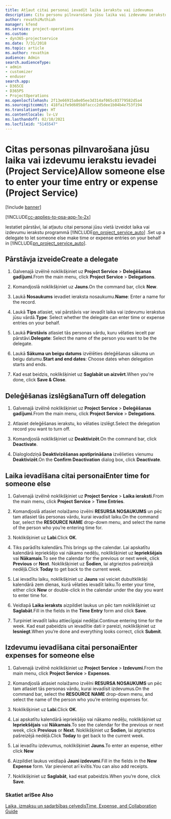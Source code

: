 ```yaml
---
title: Atļaut citai personai ievadīt laika ierakstu vai izdevumus
description: Citu personu pilnvarošana jūsu laika vai izdevumu ierakstu ievadei programmā Project Service
author: revathiMuthiah
manager: kfend
ms.service: project-operations
ms.custom:
- dyn365-projectservice
ms.date: 7/31/2018
ms.topic: article
ms.author: revathim
audience: Admin
search.audienceType:
- admin
- customizer
- enduser
search.app:
- D365CE
- D365PS
- ProjectOperations
ms.openlocfilehash: 2f13e66915a8e05ee3d314af065c03779582d5a4
ms.sourcegitcommit: 418fa1fe9d605b8faccc2d5dee1b04b4e753f194
ms.translationtype: HT
ms.contentlocale: lv-LV
ms.lasthandoff: 02/10/2021
ms.locfileid: "5145547"
---
```

# <a name="allow-someone-else-to-enter-your-time-entry-or-expense-project-service"></a><span data-ttu-id="e2b2b-103">Citas personas pilnvarošana jūsu laika vai izdevumu ierakstu ievadei (Project Service)</span><span class="sxs-lookup"><span data-stu-id="e2b2b-103">Allow someone else to enter your time entry or expense (Project Service)</span></span>

[!include [banner](../includes/psa-now-project-operations.md)]

[!INCLUDE[cc-applies-to-psa-app-1x-2x](../includes/cc-applies-to-psa-app-1x-2x.md)]

<span data-ttu-id="e2b2b-104">Iestatiet pārstāvi, lai atļautu citai personai jūsu vietā izveidot laika vai izdevumu ierakstu programmā [!INCLUDE[pn_project_service_auto](../includes/pn-project-service-auto.md)] .</span><span class="sxs-lookup"><span data-stu-id="e2b2b-104">Set up a delegate to let someone else make time or expense entries on your behalf in [!INCLUDE[pn_project_service_auto](../includes/pn-project-service-auto.md)].</span></span>  
  
## <a name="create-a-delegate"></a><span data-ttu-id="e2b2b-105">Pārstāvja izveide</span><span class="sxs-lookup"><span data-stu-id="e2b2b-105">Create a delegate</span></span>  
  
1.  <span data-ttu-id="e2b2b-106">Galvenajā izvēlnē noklikšķiniet uz **Project Service** > **Deleģēšanas gadījumi**.</span><span class="sxs-lookup"><span data-stu-id="e2b2b-106">From the main menu, click **Project Service** > **Delegations**.</span></span>  
  
2.  <span data-ttu-id="e2b2b-107">Komandjoslā noklikšķiniet uz **Jauns**.</span><span class="sxs-lookup"><span data-stu-id="e2b2b-107">On the command bar, click **New**.</span></span>  
  
3. <span data-ttu-id="e2b2b-108">Laukā **Nosaukums** ievadiet ieraksta nosaukumu.</span><span class="sxs-lookup"><span data-stu-id="e2b2b-108">**Name**: Enter a name for the record.</span></span>  
  
4. <span data-ttu-id="e2b2b-109">Laukā **Tips** atlasiet, vai pārstāvis var ievadīt laika vai izdevumu ierakstus jūsu vārdā.</span><span class="sxs-lookup"><span data-stu-id="e2b2b-109">**Type**: Select whether the delegate can enter time or expense entries on your behalf.</span></span>  
  
5. <span data-ttu-id="e2b2b-110">Laukā **Pārstāvis** atlasiet tās personas vārdu, kuru vēlaties iecelt par pārstāvi.</span><span class="sxs-lookup"><span data-stu-id="e2b2b-110">**Delegate**: Select the name of the person you want to be the delegate.</span></span>  
  
6. <span data-ttu-id="e2b2b-111">Laukā **Sākuma un beigu datums** izvēlēties deleģēšanas sākuma un beigu datumu.</span><span class="sxs-lookup"><span data-stu-id="e2b2b-111">**Start and end dates**: Choose dates when delegation starts and ends.</span></span>  
  
7.  <span data-ttu-id="e2b2b-112">Kad esat beidzis, noklikšķiniet uz **Saglabāt un aizvērt**.</span><span class="sxs-lookup"><span data-stu-id="e2b2b-112">When you're done, click **Save & Close**.</span></span>  
  
## <a name="turn-off-delegation"></a><span data-ttu-id="e2b2b-113">Deleģēšanas izslēgšana</span><span class="sxs-lookup"><span data-stu-id="e2b2b-113">Turn off delegation</span></span>  
  
1.  <span data-ttu-id="e2b2b-114">Galvenajā izvēlnē noklikšķiniet uz **Project Service** > **Deleģēšanas gadījumi**.</span><span class="sxs-lookup"><span data-stu-id="e2b2b-114">From the main menu, click **Project Service** > **Delegations**.</span></span>  
  
2.  <span data-ttu-id="e2b2b-115">Atlasiet deleģēšanas ierakstu, ko vēlaties izslēgt.</span><span class="sxs-lookup"><span data-stu-id="e2b2b-115">Select the delegation record you want to turn off.</span></span>  
  
3.  <span data-ttu-id="e2b2b-116">Komandjoslā noklikšķiniet uz **Deaktivizēt**.</span><span class="sxs-lookup"><span data-stu-id="e2b2b-116">On the command bar, click **Deactivate**.</span></span>  
  
4.  <span data-ttu-id="e2b2b-117">Dialoglodziņā **Deaktivizēšanas apstiprināšana** izvēlieties vienumu **Deaktivizēt**.</span><span class="sxs-lookup"><span data-stu-id="e2b2b-117">On the **Confirm Deactivation** dialog box, click **Deactivate**.</span></span>  
  
## <a name="enter-time-for-someone-else"></a><span data-ttu-id="e2b2b-118">Laika ievadīšana citai personai</span><span class="sxs-lookup"><span data-stu-id="e2b2b-118">Enter time for someone else</span></span>  
  
1.  <span data-ttu-id="e2b2b-119">Galvenajā izvēlnē noklikšķiniet uz **Project Service** > **Laika ieraksti**.</span><span class="sxs-lookup"><span data-stu-id="e2b2b-119">From the main menu, click **Project Service** > **Time Entries**.</span></span>  
  
2.  <span data-ttu-id="e2b2b-120">Komandjoslā atlasiet nolaižamo izvēlni **RESURSA NOSAUKUMS** un pēc tam atlasiet tās personas vārdu, kurai ievadīsit laiku.</span><span class="sxs-lookup"><span data-stu-id="e2b2b-120">On the command bar, select the **RESOURCE NAME** drop-down menu, and select the name of the person who you’re entering time for.</span></span>  
  
3.  <span data-ttu-id="e2b2b-121">Noklikšķiniet uz **Labi**.</span><span class="sxs-lookup"><span data-stu-id="e2b2b-121">Click **OK**.</span></span>  
  
4.  <span data-ttu-id="e2b2b-122">Tiks parādīts kalendārs.</span><span class="sxs-lookup"><span data-stu-id="e2b2b-122">This brings up the calendar.</span></span> <span data-ttu-id="e2b2b-123">Lai apskatītu kalendārā iepriekšējo vai nākamo nedēļu, noklikšķiniet uz **Iepriekšējais** vai **Nākamais**.</span><span class="sxs-lookup"><span data-stu-id="e2b2b-123">To see the calendar for the previous or next week, click **Previous** or **Next**.</span></span> <span data-ttu-id="e2b2b-124">Noklikšķiniet uz **Šodien**, lai atgrieztos pašreizējā nedēļā.</span><span class="sxs-lookup"><span data-stu-id="e2b2b-124">Click **Today** to get back to the current week.</span></span>  
  
5.  <span data-ttu-id="e2b2b-125">Lai ievadītu laiku, noklikšķiniet uz **Jauns** vai veiciet dubultklikšķi kalendārā zem dienas, kurā vēlaties ievadīt laiku.</span><span class="sxs-lookup"><span data-stu-id="e2b2b-125">To enter your time, either click **New** or double-click in the calendar under the day you want to enter time for.</span></span>  
  
6.  <span data-ttu-id="e2b2b-126">Veidlapā **Laika ieraksts** aizpildiet laukus un pēc tam noklikšķiniet uz **Saglabāt**.</span><span class="sxs-lookup"><span data-stu-id="e2b2b-126">Fill in the fields in the **Time Entry** form and click **Save**.</span></span>  
  
7.  <span data-ttu-id="e2b2b-127">Turpiniet ievadīt laiku attiecīgajai nedēļai.</span><span class="sxs-lookup"><span data-stu-id="e2b2b-127">Continue entering time for the week.</span></span> <span data-ttu-id="e2b2b-128">Kad esat pabeidzis un ievadītie dati ir pareizi, noklikšķiniet uz **Iesniegt**.</span><span class="sxs-lookup"><span data-stu-id="e2b2b-128">When you’re done and everything looks correct, click **Submit**.</span></span>  
  
## <a name="enter-expenses-for-someone-else"></a><span data-ttu-id="e2b2b-129">Izdevumu ievadīšana citai personai</span><span class="sxs-lookup"><span data-stu-id="e2b2b-129">Enter expenses for someone else</span></span>  
  
1.  <span data-ttu-id="e2b2b-130">Galvenajā izvēlnē noklikšķiniet uz **Project Service** > **Izdevumi**.</span><span class="sxs-lookup"><span data-stu-id="e2b2b-130">From the main menu, click **Project Service** > **Expenses**.</span></span>  
  
2.  <span data-ttu-id="e2b2b-131">Komandjoslā atlasiet nolaižamo izvēlni **RESURSA NOSAUKUMS** un pēc tam atlasiet tās personas vārdu, kurai ievadīsit izdevumus.</span><span class="sxs-lookup"><span data-stu-id="e2b2b-131">On the command bar, select the **RESOURCE NAME** drop-down menu, and select the name of the person who you’re entering expenses for.</span></span>  
  
3.  <span data-ttu-id="e2b2b-132">Noklikšķiniet uz **Labi**.</span><span class="sxs-lookup"><span data-stu-id="e2b2b-132">Click **OK**.</span></span>  
  
4.  <span data-ttu-id="e2b2b-133">Lai apskatītu kalendārā iepriekšējo vai nākamo nedēļu, noklikšķiniet uz **Iepriekšējais** vai **Nākamais**.</span><span class="sxs-lookup"><span data-stu-id="e2b2b-133">To see the calendar for the previous or next week, click **Previous** or **Next**.</span></span> <span data-ttu-id="e2b2b-134">Noklikšķiniet uz **Šodien**, lai atgrieztos pašreizējā nedēļā.</span><span class="sxs-lookup"><span data-stu-id="e2b2b-134">Click **Today** to get back to the current week.</span></span>  
  
5.  <span data-ttu-id="e2b2b-135">Lai ievadītu izdevumus, noklikšķiniet **Jauns**.</span><span class="sxs-lookup"><span data-stu-id="e2b2b-135">To enter an expense, either click **New**</span></span>  
  
6.  <span data-ttu-id="e2b2b-136">Aizpildiet laukus veidlapā **Jauni izdevumi**.</span><span class="sxs-lookup"><span data-stu-id="e2b2b-136">Fill in the fields in the **New Expense** form.</span></span> <span data-ttu-id="e2b2b-137">Var pievienot arī kvītis.</span><span class="sxs-lookup"><span data-stu-id="e2b2b-137">You can also add receipts.</span></span>  
  
7.  <span data-ttu-id="e2b2b-138">Noklikšķiniet uz **Saglabāt**, kad esat pabeidzis.</span><span class="sxs-lookup"><span data-stu-id="e2b2b-138">When you’re done, click **Save**.</span></span>  
  
### <a name="see-also"></a><span data-ttu-id="e2b2b-139">Skatiet arī</span><span class="sxs-lookup"><span data-stu-id="e2b2b-139">See Also</span></span>  
 [<span data-ttu-id="e2b2b-140">Laika, izmaksu un sadarbības ceļvedis</span><span class="sxs-lookup"><span data-stu-id="e2b2b-140">Time, Expense, and Collaboration Guide</span></span>](../psa/time-expense-collaboration-guide.md)

